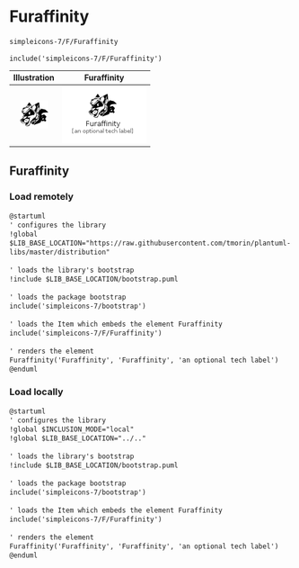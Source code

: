 # Furaffinity


```text
simpleicons-7/F/Furaffinity
```

```text
include('simpleicons-7/F/Furaffinity')
```



| Illustration | Furaffinity |
| :---: | :---: |
| ![illustration for Illustration](../../simpleicons-7/F/Furaffinity.png) | ![illustration for Furaffinity](../../simpleicons-7/F/Furaffinity.Local.png) |




## Furaffinity

### Load remotely
```plantuml
@startuml
' configures the library
!global $LIB_BASE_LOCATION="https://raw.githubusercontent.com/tmorin/plantuml-libs/master/distribution"

' loads the library's bootstrap
!include $LIB_BASE_LOCATION/bootstrap.puml

' loads the package bootstrap
include('simpleicons-7/bootstrap')

' loads the Item which embeds the element Furaffinity
include('simpleicons-7/F/Furaffinity')

' renders the element
Furaffinity('Furaffinity', 'Furaffinity', 'an optional tech label')
@enduml
```

### Load locally
```plantuml
@startuml
' configures the library
!global $INCLUSION_MODE="local"
!global $LIB_BASE_LOCATION="../.."

' loads the library's bootstrap
!include $LIB_BASE_LOCATION/bootstrap.puml

' loads the package bootstrap
include('simpleicons-7/bootstrap')

' loads the Item which embeds the element Furaffinity
include('simpleicons-7/F/Furaffinity')

' renders the element
Furaffinity('Furaffinity', 'Furaffinity', 'an optional tech label')
@enduml
```

